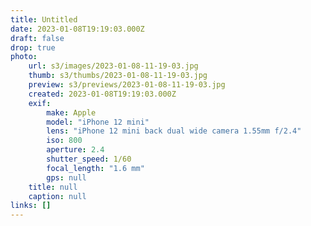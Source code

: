 ```yaml
---
title: Untitled
date: 2023-01-08T19:19:03.000Z
draft: false
drop: true
photo:
    url: s3/images/2023-01-08-11-19-03.jpg
    thumb: s3/thumbs/2023-01-08-11-19-03.jpg
    preview: s3/previews/2023-01-08-11-19-03.jpg
    created: 2023-01-08T19:19:03.000Z
    exif:
        make: Apple
        model: "iPhone 12 mini"
        lens: "iPhone 12 mini back dual wide camera 1.55mm f/2.4"
        iso: 800
        aperture: 2.4
        shutter_speed: 1/60
        focal_length: "1.6 mm"
        gps: null
    title: null
    caption: null
links: []
---
```

